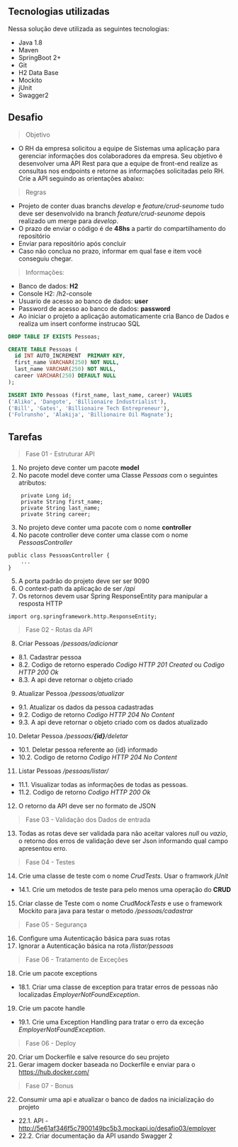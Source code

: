 
## Tecnologias utilizadas

Nessa solução deve utilizada as seguintes tecnologias:
- Java 1.8
- Maven
- SpringBoot 2+
- Git
- H2 Data Base
- Mockito
- jUnit
- Swagger2
## Desafio
> Objetivo
- O RH da empresa solicitou a equipe de Sistemas uma aplicação para gerenciar informações dos colaboradores da empresa.
Seu objetivo é desenvolver uma API Rest para que a equipe de front-end realize as consultas nos endpoints e retorne as informações solicitadas pelo RH.
Crie a API seguindo as orientações abaixo:
> Regras
- Projeto de conter duas branchs *develop* e *feature/crud-seunome* tudo deve ser desenvolvido na branch *feature/crud-seunome* depois realizado um merge para *develop*.
- O prazo de enviar o código é de **48hs** a partir do compartilhamento do repositório
- Enviar para repositório após concluir
- Caso não conclua no prazo, informar em qual fase e item você conseguiu chegar.
> Informações: 
- Banco de dados: **H2**
- Console H2: /h2-console
- Usuario de acesso ao banco de dados: **user**
- Password de acesso ao banco de dados: **password**
- Ao iniciar o projeto a aplicação automaticamente cria Banco de Dados e realiza um insert conforme instrucao SQL
```sql
DROP TABLE IF EXISTS Pessoas;

CREATE TABLE Pessoas (
  id INT AUTO_INCREMENT  PRIMARY KEY,
  first_name VARCHAR(250) NOT NULL,
  last_name VARCHAR(250) NOT NULL,
  career VARCHAR(250) DEFAULT NULL
);

INSERT INTO Pessoas (first_name, last_name, career) VALUES
('Aliko', 'Dangote', 'Billionaire Industrialist'),
('Bill', 'Gates', 'Billionaire Tech Entrepreneur'),
('Folrunsho', 'Alakija', 'Billionaire Oil Magnate');
```
## Tarefas
> Fase 01 - Estruturar API
1. No projeto deve conter um pacote **model** 
2. No pacote model deve conter uma Classe *Pessoas* com o seguintes atributos:
```
    private Long id;
    private String first_name;
    private String last_name;
    private String career;
```
3. No projeto deve conter uma pacote com o nome **controller**
4. No pacote controller deve conter uma classe com o nome *PessoasController*
```
public class PessoasController {
    ...
}
```
5. A porta padrão do projeto deve ser ser 9090
6. O context-path da aplicação de ser */api*
7. Os retornos devem usar Spring ResponseEntity para manipular a resposta HTTP
```
import org.springframework.http.ResponseEntity;
```
> Fase 02 - Rotas da API
8. Criar Pessoas */pessoas/adicionar*
* 8.1\. Cadastrar pessoa
* 8.2\. Codigo de retorno esperado *Codigo HTTP 201 Created* ou *Codigo HTTP 200 Ok*
* 8.3\. A api deve retornar o objeto criado
9. Atualizar Pessoa */pessoas/atualizar*
* 9.1\. Atualizar os dados da pessoa cadastradas
* 9.2\. Codigo de retorno *Codigo HTTP 204 No Content*
* 9.3\. A api deve retornar o objeto criado com os dados atualizado
10. Deletar Pessoa */pessoas/**{id}**/deletar*
* 10.1\. Deletar pessoa referente ao {id} informado
* 10.2\. Codigo de retorno *Codigo HTTP 204 No Content*
11. Listar Pessoas */pessoas/listar/*
* 11.1\. Visualizar todas as informações de todas as pessoas.
* 11.2\. Codigo de retorno *Codigo HTTP 200 Ok*
12. O retorno da API deve ser no formato de JSON
> Fase 03 - Validação dos Dados de entrada
13. Todas as rotas deve ser validada para não aceitar valores *null* ou *vazio*, o retorno dos erros de validação deve ser Json informando qual campo apresentou erro.
> Fase 04 - Testes
14. Crie uma classe de teste com o nome *CrudTests*. Usar o framwork *jUnit*
* 14.1\. Crie um metodos de teste para pelo menos uma operação do **CRUD**
15. Criar classe de Teste com o nome *CrudMockTests* e use o framework Mockito para java para testar o metodo */pessoas/cadastrar*
> Fase 05 - Segurança
16. Configure uma Autenticação básica para suas rotas
17. Ignorar a Autenticação básica na rota */listar/pessoas*
> Fase 06 - Tratamento de Exceções
18. Crie um pacote exceptions
* 18.1\. Criar uma classe de exception para tratar erros de pessoas não localizadas *EmployerNotFoundException*.
19. Crie um pacote handle
* 19.1\. Crie uma Exception Handling para tratar o erro da exceção *EmployerNotFoundException*.
> Fase 06 - Deploy
20. Criar um Dockerfile e salve resource do seu projeto
21. Gerar imagem docker baseada no Dockerfile e enviar para o https://hub.docker.com/
> Fase 07 - Bonus
22. Consumir uma api e atualizar o banco de dados na inicializaçāo do projeto
* 22.1\. API - http://5e61af346f5c7900149bc5b3.mockapi.io/desafio03/employer
* 22.2\. Criar documentação da API usando Swagger 2


